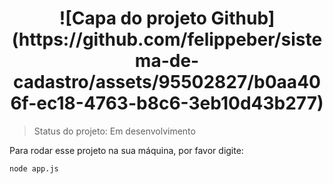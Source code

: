 <h1 align="center">![Capa do projeto Github](https://github.com/felippeber/sistema-de-cadastro/assets/95502827/b0aa406f-ec18-4763-b8c6-3eb10d43b277)</h1>


>Status do projeto: Em desenvolvimento

Para rodar esse projeto na sua máquina, por favor digite:

```
node app.js
```
